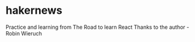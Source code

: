 # hakernews
Practice and learning from The Road to learn React
Thanks to the author - Robin Wieruch
